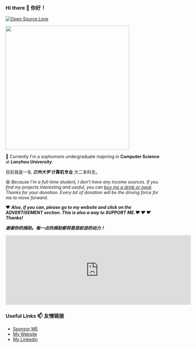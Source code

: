 ### Hi there 👋 你好！

[![Open Source Love](https://badges.frapsoft.com/os/v1/open-source.svg?v=103)](https://hollowman6.github.io/fund.html)

<img src="https://hollowman6.github.io/img/mark.png" width="400">

🌱 Currently I'm a sophomore undergraduate majoring in **Computer Science** at ***Lanzhou University***. 

目前我是一名 ***兰州大学*** **计算机专业** 大二本科生。

😄 *Because I'm a full-time student, I don't have any income sources. If you find my projects interesting and useful, you can [buy me a drink or meal](https://hollowman6.github.io/fund.html). Thanks for your donation. Every bit of donation will be the driving force for me to move forward.*

❤ ***Also, if you can, please go to my website and click on the ADVERTISEMENT section. This is also a way to SUPPORT ME.❤ ❤ ❤ Thanks!***

***谢谢你的捐助。每一点的捐助都将是我前进的动力！***

<iframe src="https://github.com/sponsors/HollowMan6/card" title="Sponsor HollowMan6" height="225" width="600" style="border: 0;"></iframe>

### Useful Links 📫 友情链接

* [Sponsor ME](https://hollowman6.github.io/fund.html) 
* [My Website](https://hollowman6.github.io/) 
* [My Linkedin](https://www.linkedin.com/in/%E8%92%8B%E5%B5%A9%E6%9E%97/)

